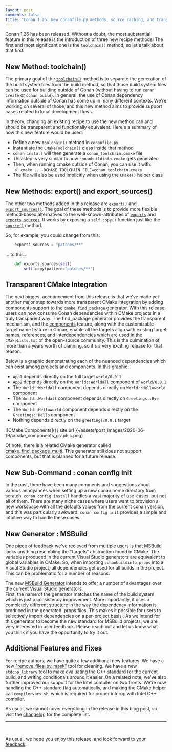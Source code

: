 ```yaml
---
layout: post 
comments: false 
title: "Conan 1.26: New conanfile.py methods, source caching, and transparent cmake integration"
---
```


Conan 1.26 has been released. Without a doubt, the most substantial feature in
this release is the introduction of three new recipe methods!  The first and
most significant one is the `toolchain()` method, so let's talk about that
first.

## New Method: toolchain()

The primary goal of the
[`toolchain()`](https://docs.conan.io/en/latest/creating_packages/toolchains.html)
method is to separate the generation of the build system files from the build
method, so that those build system files can be used for building outside of
Conan (without having to run `conan create` or `conan build`). In general, the
use of Conan dependency information outside of Conan has come up in many
different contexts.  We're working on several of those, and this new method aims
to provide support cases related to local development flows.  

In theory, changing an existing recipe to use the new method can and
should be transparent and functionally equivalent.  Here's a summary of how
this new feature would be used:

* Define a new `toolchain()` method in `conanfile.py`
* Instantiate the `CMakeToolchain()` class inside that method
* `conan install` will then generate a `conan_toolchain.cmake` file
* This step is very similar to how `conanbuildinfo.cmake` gets generated
* Then, when running cmake outside of Conan, you can use it with:
  * `cmake .. -DCMAKE_TOOLCHAIN_FILE=conan_toolchain.cmake`
* The file will also be used implicitly when using the `CMake()` helper class

## New Methods: export() and export_sources()

The other two methods added in this release are
[`export()`](https://docs.conan.io/en/latest/reference/conanfile/methods.html#export)
and
[`export_sources()`](https://docs.conan.io/en/latest/reference/conanfile/methods.html#export-sources).
The goal of these methods is to provide more flexible method-based alternatives
to the well-known-attributes of
[`exports`](https://docs.conan.io/en/latest/reference/conanfile/attributes.html#exports)
and [`exports_sources`](https://docs.conan.io/en/latest/reference/conanfile/attributes.html#exports-sources). It works by exposing a `self.copy()` function just like
the [`source()`](https://docs.conan.io/en/latest/reference/conanfile/methods.html#source) method.  

So, for example, you could change from this:  

```python
    exports_sources = "patches/**"
```

... to this...

```python
    def exports_sources(self):
        self.copy(pattern="patches/**")
```

## Transparent CMake Integration

The next biggest accouncement from this release is that we've made yet another
major step towards more transparent CMake integration by adding components
support to the
[`cmake_find_package`](https://docs.conan.io/en/latest/integrations/build_system/cmake/cmake_find_package_generator.html)
generator. With this release, users can now consume Conan dependencies within
CMake projects in a truly transparent way. The find_package generator provides
the transparent mechanism, and the
[components](https://docs.conan.io/en/latest/reference/generators/cmake_find_package.html?#components)
feature, along with the customizable target name feature in Conan, enable all
the targets align with existing target names, references, and interdependencies
which are used in the `CMakeLists.txt` of the open-source community.  This is
the culmination of more than a years worth of planning, so it's a very exciting
release for that reason.  

Below is a graphic demonstrating each of the nuanced
dependencies which can exist among projects and components. In this graphic:

* `App1` depends directly on the full target `world/0.0.1`
* `App2` depends directly on the `World::Worldall` component of `world/0.0.1`
* The `World::Worldall` component depends directly on `World::Helloworld` component
* The `World::Worldall` component depends directly on `Greetings::Bye` component
* The `World::Helloworld` component depends directly on the `Greetings::Hello`
  component
* Nothing depends directly on the `greetings/0.0.1` target

![CMake Components]({{ site.url }}/assets/post_images/2020-06-19/cmake_components_graphic.png)

Of note, there is a related CMake generator called
[cmake_find_package_multi](https://docs.conan.io/en/latest/reference/generators/cmake_find_package_multi.html).
This generator still does not support components, but that is planned for a
future release.

## New Sub-Command : conan config init

In the past, there have been many comments and suggestions about various
annoyances when setting up a new conan home directory from scratch.  `conan
config install` handles a vast majority of use-cases, but not all of them. There
are many niche cases where users want to provision a new workspace with all the
defaults values from the current conan version, and this was particularly
awkward.  `conan config init` provides a simple and intuitive way to handle
these cases.  

## New Generator : MSBuild

One piece of feedback we've recieved from multiple users is that MSBuild lacks
anything resembling the "targets" abstraction found in CMake. The variables
produced in the current Visual Studio generators are equivalent to global
variables in CMake. So, when importing `conanbuildinfo.props` into a Visual
Studio project, all dependencies get used for all builds in the project. This
can be problematic for a number of reasons.

The new [MSBuild Generator](https://docs.conan.io/en/latest/reference/generators/msbuild.html)
intends to offer a number of advantages over the current Visual Studio generators.  
First, the name of the generator matches the name of the build system which is
just a consistency improvement.  More importantly, it uses a completely
different structure in the way the dependency information is produced in the
generated .props files. This makes it possible for users to selectively import
dependencies on a per-project basis . As we intend for this generator to become
the new standard for MSBuild projects, we are very interested in user feedback.
Please reach out and let us know what you think if you have the opportunity to
try it out.

## Additional Features and Fixes  

For recipe authors, we have quite a few additional new features.   We have a new
["remove_files_by_mask"](https://docs.conan.io/en/latest/reference/tools.html?highlight=remove_files_by_mask#tools-remove-files-by-mask)
tool for cleaning.  We have a new `stdcpp_library` tool to make evaluating the
C++ standard for the current build, and writing conditionals around it easier.
On a related note, we've also further improved our support for the Intel
compiler on two fronts.  We're now handling the C++ standard flag automatically,
and making the CMake helper call `compilervars.sh`, which is required for proper
interop with Intel C++ compiler.

As usual, we cannot cover everything in the release in this blog post, so visit
the [changelog](https://docs.conan.io/en/latest/changelog.html#jun-2020) for the
complete list.  

-----------
<br>

As usual, we hope you enjoy this release, and look forward to [your
feedback](https://github.com/conan-io/conan/issues).  
